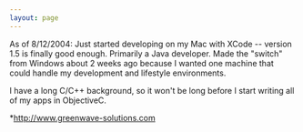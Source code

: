 ```yaml
---
layout: page
---
```


As of 8/12/2004: Just started developing on my Mac with XCode -- version 1.5 is finally good enough.  Primarily a Java developer. Made the "switch" from Windows about 2 weeks ago because I wanted one machine that could handle my development and lifestyle environments.

I have a long C/C++ background, so it won't be long before I start writing all of my apps in ObjectiveC.


*http://www.greenwave-solutions.com
